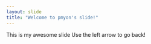 ```yaml
---
layout: slide
title: "Welcome to pmyon's slide!"
---
```

This is my awesome slide
Use the left arrow to go back!
